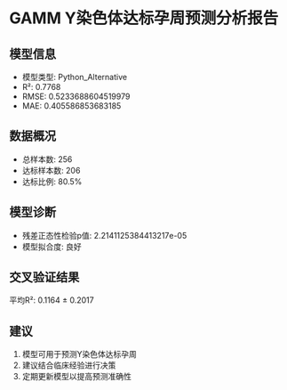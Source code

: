 
# GAMM Y染色体达标孕周预测分析报告

## 模型信息
- 模型类型: Python_Alternative
- R²: 0.7768
- RMSE: 0.5233688604519979
- MAE: 0.405586853683185

## 数据概况
- 总样本数: 256
- 达标样本数: 206
- 达标比例: 80.5%

## 模型诊断
- 残差正态性检验p值: 2.2141125384413217e-05
- 模型拟合度: 良好

## 交叉验证结果
平均R²: 0.1164 ± 0.2017

## 建议
1. 模型可用于预测Y染色体达标孕周
2. 建议结合临床经验进行决策
3. 定期更新模型以提高预测准确性
